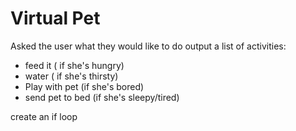 # Virtual Pet

Asked the user what they would like to do
output a list of activities:
- feed it         ( if she's hungry)
- water           ( if she's thirsty)
- Play with pet   (if she's bored)
- send pet to bed (if she's sleepy/tired)


create an if loop




